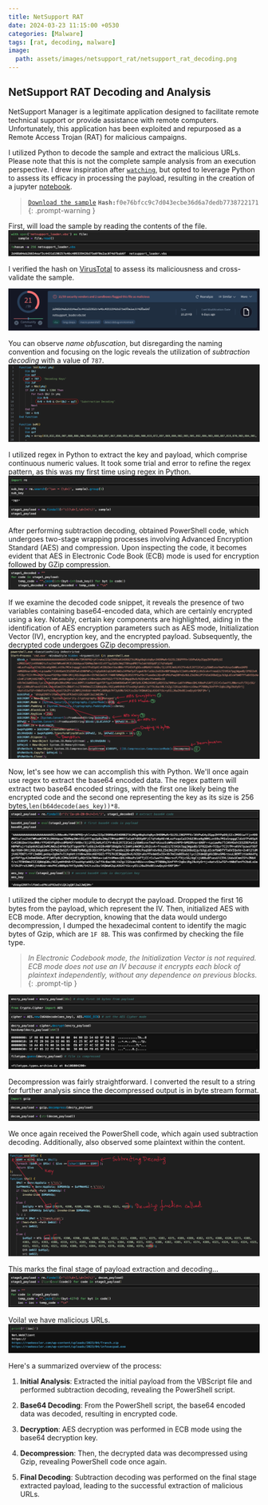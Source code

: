 ```yaml
---
title: NetSupport RAT
date: 2024-03-23 11:15:00 +0530
categories: [Malware]
tags: [rat, decoding, malware]
image:
  path: assets/images/netsupport_rat/netsupport_rat_decoding.png
---
```



## NetSupport RAT Decoding and Analysis
NetSupport Manager is a legitimate application designed to facilitate remote technical support or provide assistance with remote computers. Unfortunately, this application has been exploited and repurposed as a Remote Access Trojan (RAT) for malicious campaigns.

I utilized Python to decode the sample and extract the malicious URLs. Please note that this is not the complete sample analysis from an execution perspective. I drew inspiration after [`watching`](https://youtu.be/CIg4TXFJRK0), but opted to leverage Python to assess its efficacy in processing the payload, resulting in the creation of a jupyter [notebook](/assets/other/NetSupport_RAT_Decoding.ipynb).


> [`Download the sample`](https://bazaar.abuse.ch/sample/befc7ebbea2d04c14e45bd52b1db9427afce022d7e2df331779dae3dfe85bfab/?ref=embee-research.ghost.io)  __`Hash:`__`f0e76bfcc9c7d043ecbe36d6a7dedb7738722171`
{: .prompt-warning }

First, will load the sample by reading the contents of the file.
![](assets/images/netsupport_rat/load_sample.png)

I verified the hash on [VirusTotal](https://www.virustotal.com/gui/file/2d48b04eb26654eaf3c4431d190257e46c409339426d75e0f0e2ac074dfbab6f) to assess its maliciousness and cross-validate the sample.

![](assets/images/netsupport_rat/virustotal.png) 

You can observe *name obfuscation*, but disregarding the naming convention and focusing on the logic reveals the utilization of *subtraction decoding* with a value of `787`.
![](assets/images/netsupport_rat/load_code.png)

I utilized regex in Python to extract the key and payload, which comprise continuous numeric values. It took some trial and error to refine the regex pattern, as this was my first time using regex in Python.
![](assets/images/netsupport_rat/extract_payload_1.png)

After performing subtraction decoding, obtained PowerShell code, which undergoes two-stage wrapping processes involving Advanced Encryption Standard (AES) and compression. Upon inspecting the code, it becomes evident that AES in Electronic Code Book (ECB) mode is used for encryption followed by GZip compression.
![](assets/images/netsupport_rat/decoding_payload_1.png)

If we examine the decoded code snippet, it reveals the presence of two variables containing base64-encoded data, which are certainly encrypted using a key. Notably, certain key components are highlighted, aiding in the identification of AES encryption parameters such as AES mode, Initialization Vector (IV), encryption key, and the encrypted payload. Subsequently, the decrypted code undergoes GZip decompression.
![](assets/images/netsupport_rat/decoded_stage_1.png)

Now, let's see how we can accomplish this with Python. We'll once again use regex to extract the base64 encoded data. The regex pattern will extract two base64 encoded strings, with the first one likely being the encrypted code and the second one representing the key as its size is 256 bytes,`len(b64decode(aes_key))*8`.
![](assets/images/netsupport_rat/extract_base64.png)

I utilized the cipher module to decrypt the payload. Dropped the first 16 bytes from the payload, which represent the IV. Then, initialized AES with ECB mode. After decryption, knowing that the data would undergo decompression, I dumped the hexadecimal content to identify the magic bytes of Gzip, which are `1F 8B`. This was confirmed by checking the file type.

> _In Electronic Codebook mode, the Initialization Vector is not required. ECB mode does not use an IV because it encrypts each block of plaintext independently, without any dependence on previous blocks._
{: .prompt-tip }

![](assets/images/netsupport_rat/decryption.png)

Decompression was fairly straightforward. I converted the result to a string for further analysis since the decompressed output is in byte stream format.
![](assets/images/netsupport_rat/decompression.png)

We once again received the PowerShell code, which again used subtraction decoding. Additionally, also observed some plaintext within the content.

![](assets/images/netsupport_rat/code_stage_2.png)

This marks the final stage of payload extraction and decoding...
![](assets/images/netsupport_rat/stage_3.png)

Voila! we have malicious URLs.
![](assets/images/netsupport_rat/ioc.png)

Here's a summarized overview of the process:
1. **Initial Analysis**: Extracted the initial payload from the VBScript file and performed subtraction decoding, revealing the PowerShell script.

2. **Base64 Decoding**: From the PowerShell script, the base64 encoded data was decoded, resulting in encrypted code.

3. **Decryption**: AES decryption was performed in ECB mode using the base64 decryption key.

4. **Decompression**: Then, the decrypted data was decompressed using Gzip, revealing PowerShell code once again.

5. **Final Decoding**: Subtraction decoding was performed on the final stage extracted payload, leading to the successful extraction of malicious URLs.
